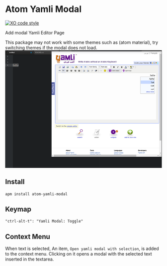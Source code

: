 # Atom Yamli Modal



[![XO code style](https://img.shields.io/badge/code_style-XO-5ed9c7.svg)](https://github.com/sindresorhus/xo)

Add modal Yamli Editor Page

This package may not work with some themes such as (atom material), try switching themes if the modal does not load.
![Atom Yamli Modal](https://github.com/Kayoti/atom-yamli-modal/blob/master/screenshot.png)

## Install

```
apm install atom-yamli-modal
```

## Keymap

```
"ctrl-alt-t": "Yamli Modal: Toggle"
```

## Context Menu

When text is selected, An item, `Open yamli modal with selection`, is added to the context menu. Clicking on it opens a modal with the selected text inserted in the textarea.
